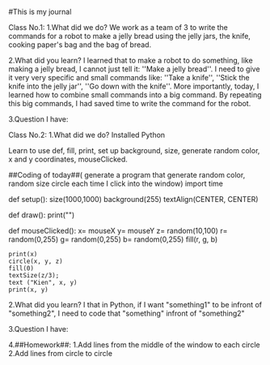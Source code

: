 #This is my journal

Class No.1:
1.What did we do?
We work as a team of 3 to write the commands for a robot to make a jelly bread using the jelly jars, the knife, cooking paper's bag and the bag of bread.

2.What did you learn?
I learned that to make a robot to do something, like making a jelly bread, I cannot just tell it: ''Make a jelly bread''. I need to give it very very specific and small commands like: ''Take a knife'', ''Stick the knife into the jelly jar'', ''Go down with the knife''. More importantly, today, I learned how to combine small commands into a big command. By repeating this big commands, I had saved time to write the command for the robot.

3.Question I have:




Class No.2:
1.What did we do? 
Installed Python

Learn to use def, fill, print, set up background, size, generate random color, x and y coordinates, mouseClicked.

##Coding of today##( generate a program that generate random color, random size circle each time I click into the window)
import time

def setup():
    size(1000,1000)
    background(255)
    textAlign(CENTER, CENTER)

def draw():
    print("")
    
def mouseClicked():
    x= mouseX
    y= mouseY
    z= random(10,100)
    r= random(0,255)
    g= random(0,255)
    b= random(0,255)
    fill(r, g, b)

    print(x)
    circle(x, y, z)
    fill(0)
    textSize(z/3);
    text ("Kien", x, y)
    print(x, y)


2.What did you learn? I that in Python, if I want "something1" to be infront of "something2", I need to code that "something" infront of "something2"

3.Question I have:

4.##Homework##:
1.Add lines from the middle of the window to each circle
2.Add lines from circle to circle


